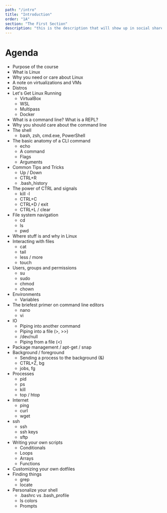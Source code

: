 ```yaml
---
path: "/intro"
title: "Introduction"
order: "1A"
section: "The First Section"
description: "this is the description that will show up in social shares"
---
```


# Agenda

- Purpose of the course
- What is Linux
- Why you need or care about Linux
- A note on virtualizations and VMs
- Distros
- Let's Get Linux Running
  - VirtualBox
  - WSL
  - Multipass
  - Docker
- What is a command line? What is a REPL?
- Why you should care about the command line
- The shell
  - bash, zsh, cmd.exe, PowerShell
- The basic anatomy of a CLI command
  - echo
  - A command
  - Flags
  - Arguments
- Common Tips and Tricks
  - Up / Down
  - CTRL+R
  - .bash_history
- The power of CTRL and signals
  - kill -l
  - CTRL+C
  - CTRL+D / exit
  - CTRL+L / clear
- File system navigation
  - cd
  - ls
  - pwd
- Where stuff is and why in Linux
- Interacting with files
  - cat
  - tail
  - less / more
  - touch
- Users, groups and permissions
  - su
  - sudo
  - chmod
  - chown
- Environments
  - Variables
- The briefest primer on command line editors
  - nano
  - vi
- IO
  - Piping into another command
  - Piping into a file (>, >>)
  - /dev/null
  - Piping from a file (<)
- Package management / apt-get / snap
- Background / foreground
  - Sending a process to the background (&)
  - CTRL+Z, bg
  - jobs, fg
- Processes
  - pid
  - ps
  - kill
  - top / htop
- Internet
  - ping
  - curl
  - wget
- ssh
  - ssh
  - ssh keys
  - sftp
- Writing your own scripts
  - Conditionals
  - Loops
  - Arrays
  - Functions
- Customizing your own dotfiles
- Finding things
  - grep
  - locate
- Personalize your shell
  - .bashrc vs .bash_profile
  - ls colors
  - Prompts
